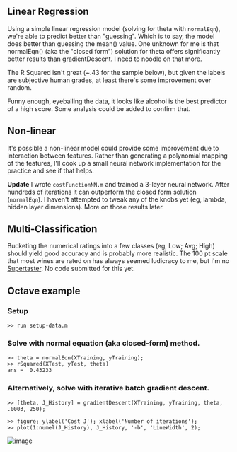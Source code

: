 ## Linear Regression
Using a simple linear regression model (solving for theta with `normalEqn`), we're able to predict better than "guessing". Which is to say, the model does better than guessing the mean() value. One unknown for me is that normalEqn() (aka the "closed form") solution for theta offers significantly better results than gradientDescent. I need to noodle on that more.

The R Squared isn't great (~.43 for the sample below), but given the labels are subjective human grades, at least there's some improvement over random.

Funny enough, eyeballing the data, it looks like alcohol is the best predictor of a high score. Some analysis could be added to confirm that.

## Non-linear 
It's possible a non-linear model could provide some improvement due to interaction between features. Rather than generating a polynomial mapping of the features, I'll cook up a small neural network implementation for the practice and see if that helps.

**Update** I wrote `costFunctionNN.m` and trained a 3-layer neural network. After hundreds of iterations it can outperform the closed form solution (`normalEqn`). I haven't attempted to tweak any of the knobs yet (eg, lambda, hidden layer dimensions). More on those results later.

## Multi-Classification
Bucketing the numerical ratings into a few classes (eg, Low; Avg; High) should yield good accuracy and is probably more realistic. The 100 pt scale that most wines are rated on has always seemed ludicracy to me, but I'm no [Supertaster](https://en.wikipedia.org/wiki/Supertaster). No code submitted for this yet.

## Octave example
### Setup
```
>> run setup-data.m
```
### Solve with normal equation (aka closed-form) method.
```
>> theta = normalEqn(XTraining, yTraining);
>> rSquared(XTest, yTest, theta)
ans =  0.43233
```
### Alternatively, solve with iterative batch gradient descent.
```
>> [theta, J_History] = gradientDescent(XTraining, yTraining, theta, .0003, 250);

>> figure; ylabel('Cost J'); xlabel('Number of iterations');
>> plot(1:numel(J_History), J_History, '-b', 'LineWidth', 2);
```
![image](https://cloud.githubusercontent.com/assets/311298/16923027/0efcab1a-4ccd-11e6-86a8-dd2310ff29ee.png)
